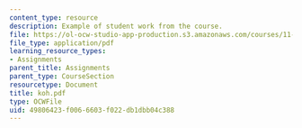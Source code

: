 ```yaml
---
content_type: resource
description: Example of student work from the course.
file: https://ol-ocw-studio-app-production.s3.amazonaws.com/courses/11-942-use-of-joint-fact-finding-in-science-intensive-policy-disputes-part-ii-spring-2004/49806423f0066603f022db1dbb04c388_koh.pdf
file_type: application/pdf
learning_resource_types:
- Assignments
parent_title: Assignments
parent_type: CourseSection
resourcetype: Document
title: koh.pdf
type: OCWFile
uid: 49806423-f006-6603-f022-db1dbb04c388
---
```

